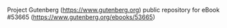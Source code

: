 Project Gutenberg (https://www.gutenberg.org) public repository for
eBook #53665 (https://www.gutenberg.org/ebooks/53665)
